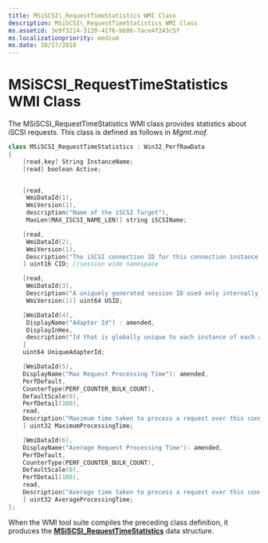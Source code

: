```yaml
---
title: MSiSCSI\_RequestTimeStatistics WMI Class
description: MSiSCSI\_RequestTimeStatistics WMI Class
ms.assetid: 3e9f3214-3120-41f6-bb06-7ace4f243c5f
ms.localizationpriority: medium
ms.date: 10/17/2018
---
```


# MSiSCSI\_RequestTimeStatistics WMI Class


The MSiSCSI\_RequestTimeStatistics WMI class provides statistics about iSCSI requests. This class is defined as follows in *Mgmt.mof.*

```cpp
class MSiSCSI_RequestTimeStatistics : Win32_PerfRawData
{
    [read,key] String InstanceName;
    [read] boolean Active;


    [read,
     WmiDataId(1),
     WmiVersion(1),
     description("Name of the iSCSI Target"),
     MaxLen(MAX_ISCSI_NAME_LEN)] string iSCSIName;

    [read,
     WmiDataId(2),
     WmiVersion(1),
     Description("The iSCSI connection ID for this connection instance."): amended
    ] uint16 CID; //session wide namespace

    [read,
     WmiDataId(3),
     Description("A uniquely generated session ID used only internally.  This is the value returned by the LoginToTarget method."): amended,
     WmiVersion(1)] uint64 USID;

    [WmiDataId(4),
     DisplayName("Adapter Id") : amended,
     DisplayInHex,
     description("Id that is globally unique to each instance of each adapter. This is the value reported by the MSiSCSI_HBAInformation class.") : amended
    ]
    uint64 UniqueAdapterId;

    [WmiDataId(5),
    DisplayName("Max Request Processing Time"): amended,
    PerfDefault,
    CounterType(PERF_COUNTER_BULK_COUNT),
    DefaultScale(0),
    PerfDetail(100),
    read,
    Description("Maximum time taken to process a request over this connection"): amended
    ] uint32 MaximumProcessingTime;

    [WmiDataId(6),
    DisplayName("Average Request Processing Time"): amended,
    PerfDefault,
    CounterType(PERF_COUNTER_BULK_COUNT),
    DefaultScale(0),
    PerfDetail(100),
    read,
    Description("Average time taken to process a request over this connection"): amended
    ] uint32 AverageProcessingTime;
};
```

When the WMI tool suite compiles the preceding class definition, it produces the [**MSiSCSI\_RequestTimeStatistics**](https://msdn.microsoft.com/library/windows/hardware/ff563123) data structure.

 

 





